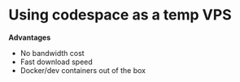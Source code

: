 # Using codespace as a temp VPS

**Advantages**

- No bandwidth cost
- Fast download speed
- Docker/dev containers out of the box



